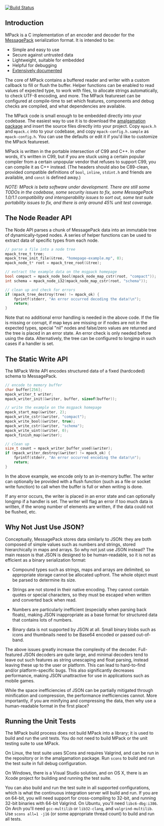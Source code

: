 [![Build Status](https://travis-ci.org/ludocode/mpack.svg?branch=master)](https://travis-ci.org/ludocode/mpack)

## Introduction

MPack is a C implementation of an encoder and decoder for the [MessagePack](http://msgpack.org/) serialization format. It is intended to be:

 * Simple and easy to use
 * Secure against untrusted data
 * Lightweight, suitable for embedded
 * Helpful for debugging
 * [Extensively documented](http://ludocode.github.io/mpack/)

The core of MPack contains a buffered reader and writer with a custom callback to fill or flush the buffer. Helper functions can be enabled to read values of expected type, to work with files, to allocate strings automatically, to check UTF-8 encoding, and more. The MPack featureset can be configured at compile-time to set which features, components and debug checks are compiled, and what dependencies are available.

The MPack code is small enough to be embedded directly into your codebase. The easiest way to use it is to download the [amalgamation package](https://github.com/ludocode/mpack/releases) and insert the source files directly into your project. Copy `mpack.h` and `mpack.c` into to your codebase, and copy `mpack-config.h.sample` as `mpack-config.h`. You can use the defaults or edit it if you'd like to customize the MPack featureset.

MPack is written in the portable intersection of C99 and C++. In other words, it's written in C99, but if you are stuck using a certain popular compiler from a certain unpopular vendor that refuses to support C99, you can compile it as C++ instead. (The headers should also be C89-clean, provided compatible definitions of `bool`, `inline`, `stdint.h` and friends are available, and `const` is defined away.)

*NOTE: MPack is beta software under development. There are still some TODOs in the codebase, some security issues to fix, some MessagePack 1.0/1.1 compatibility and interoperability issues to sort out, some test suite portability issues to fix, and there is only around 45% unit test coverage.*

## The Node Reader API

The Node API parses a chunk of MessagePack data into an immutable tree of dynamically-typed nodes. A series of helper functions can be used to extract data of specific types from each node.

```C
// parse a file into a node tree
mpack_tree_t tree;
mpack_tree_init_file(&tree, "homepage-example.mp", 0);
mpack_node_t* root = mpack_tree_root(&tree);

// extract the example data on the msgpack homepage
bool compact = mpack_node_bool(mpack_node_map_cstr(root, "compact"));
int schema = mpack_node_i32(mpack_node_map_cstr(root, "schema"));

// clean up and check for errors
if (mpack_tree_destroy(tree) != mpack_ok) {
    fprintf(stderr, "An error occurred decoding the data!\n");
    return;
}
```

Note that no additional error handling is needed in the above code. If the file is missing or corrupt, if map keys are missing or if nodes are not in the expected types, special "nil" nodes and false/zero values are returned and the tree is placed in an error state. An error check is only needed before using the data. Alternatively, the tree can be configured to longjmp in such cases if a handler is set.

## The Static Write API

The MPack Write API encodes structured data of a fixed (hardcoded) schema to MessagePack.

```C
// encode to memory buffer
char buffer[256];
mpack_writer_t writer;
mpack_writer_init(&writer, buffer, sizeof(buffer));

// write the example on the msgpack homepage
mpack_start_map(&writer, 2);
mpack_write_cstr(&writer, "compact");
mpack_write_bool(&writer, true);
mpack_write_cstr(&writer, "schema");
mpack_write_uint(&writer, 0);
mpack_finish_map(&writer);

// clean up
size_t count = mpack_writer_buffer_used(&writer);
if (mpack_writer_destroy(&writer) != mpack_ok) {
    fprintf(stderr, "An error occurred encoding the data!\n");
    return;
}
```

In the above example, we encode only to an in-memory buffer. The writer can optionally be provided with a flush function (such as a file or socket write function) to call when the buffer is full or when writing is done.

If any error occurs, the writer is placed in an error state and can optionally longjmp if a handler is set. The writer will flag an error if too much data is written, if the wrong number of elements are written, if the data could not be flushed, etc.

## Why Not Just Use JSON?

Conceptually, MessagePack stores data similarly to JSON: they are both composed of simple values such as numbers and strings, stored hierarchically in maps and arrays. So why not just use JSON instead? The main reason is that JSON is designed to be human-readable, so it is not as efficient as a binary serialization format:

- Compound types such as strings, maps and arrays are delimited, so appropriate storage cannot be allocated upfront. The whole object must be parsed to determine its size.

- Strings are not stored in their native encoding. They cannot contain quotes or special characters, so they must be escaped when written and converted back when read.

- Numbers are particularly inefficient (especially when parsing back floats), making JSON inappropriate as a base format for structured data that contains lots of numbers.

- Binary data is not supported by JSON at all. Small binary blobs such as icons and thumbnails need to be Base64 encoded or passed out-of-band.

The above issues greatly increase the complexity of the decoder. Full-featured JSON decoders are quite large, and minimal decoders tend to leave out such features as string unescaping and float parsing, instead leaving these up to the user or platform. This can lead to hard-to-find and/or platform-specific bugs. This also significantly decreases performance, making JSON unattractive for use in applications such as mobile games.

While the space inefficiencies of JSON can be partially mitigated through minification and compression, the performance inefficiencies cannot. More importantly, if you are minifying and compressing the data, then why use a human-readable format in the first place?

## Running the Unit Tests

The MPack build process does not build MPack into a library; it is used to build and run the unit tests. You do not need to build MPack or the unit testing suite to use MPack.

On Linux, the test suite uses SCons and requires Valgrind, and can be run in the repository or in the amalgamation package. Run `scons` to build and run the test suite in full debug configuration.

On Windows, there is a Visual Studio solution, and on OS X, there is an Xcode project for building and running the test suite.

You can also build and run the test suite in all supported configurations, which is what the continuous integration server will build and run. If you are on 64-bit, you will need support for cross-compiling to 32-bit, and running 32-bit binaries with 64-bit Valgrind. On Ubuntu, you'll need `libc6-dbg:i386`. On Arch you'll need `gcc-multilib` or `lib32-clang`, and `valgrind-multilib`. Use `scons all=1 -j16` (or some appropriate thread count) to build and run all tests.
